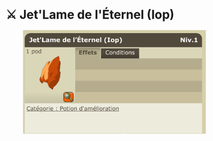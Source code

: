 # ⚔️ Jet'Lame de l'Éternel (Iop)

<figure><img src="../../../.gitbook/assets/image (3) (1).png" alt=""><figcaption></figcaption></figure>
